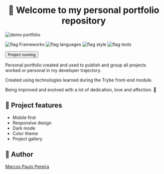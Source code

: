 <h1 align='center'> 🎉 Welcome to my personal portfolio repository </h1>

![demo portfólio](demo-portf%C3%B3lio.gif)

![flag Frameworks](https://img.shields.io/badge/Frameworks-React%20%7C%20Redux%20%7C%20Material--UI-informational)
![flag languages](https://img.shields.io/badge/Languages-JavaScript%20-yellow)
![flag style](https://img.shields.io/badge/Style-CSS3%20%7C%20Matrial--UI%20-9cf)
![flag tests](https://img.shields.io/badge/Tests-Jest%20%7C%20RTL-green)

<a href='https://m4rcos-dev.github.io/'><button>Project running</button></a>

<p>Personal portfolio created and used to publish and group all projects worked or personal in my developer trajectory.</p>
<p>Created using technologies learned during the Trybe front-end module.</p>
<p>Being improved and evolved with a lot of dedication, love and affection. 💚</p>

## 🔨 Project features

<ul>
<li>Mobile first</li>
<li>Responsive design</li>
<li>Dark mode</li>
<li>Color theme</li>
<li>Project gallery</li>
</ul>

## 🧔 Author

<div class="badge-base LI-profile-badge" data-locale="pt_BR" data-size="medium" data-theme="dark" data-type="VERTICAL" data-vanity="dev-marcospaulo" data-version="v1"><a class="badge-base__link LI-simple-link" href="https://br.linkedin.com/in/dev-marcospaulo?trk=profile-badge">Marcos Paulo Pereira</a></div>

